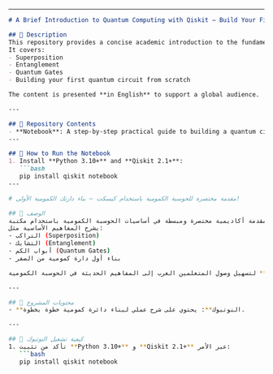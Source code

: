 
---
```markdown
# A Brief Introduction to Quantum Computing with Qiskit — Build Your First Quantum Circuit!

## 📖 Description
This repository provides a concise academic introduction to the fundamentals of **Quantum Computing** using **Qiskit**.  
It covers:
- Superposition
- Entanglement
- Quantum Gates
- Building your first quantum circuit from scratch

The content is presented **in English** to support a global audience.

---

## 📂 Repository Contents
- **Notebook**: A step-by-step practical guide to building a quantum circuit.
---

## 🚀 How to Run the Notebook
1. Install **Python 3.10+** and **Qiskit 2.1+**:
   ```bash
   pip install qiskit notebook
---

# مقدمة مختصرة للحوسبة الكمومية باستخدام كيسكت — بناء دارتك الكمومية الأولى!

## 📖 الوصف
هذا المشروع يقدم مقدمة أكاديمية مختصرة ومبسطة في أساسيات الحوسبة الكمومية باستخدام مكتبة **Qiskit**.  
يشرح المفاهيم الأساسية مثل:
- التراكب (Superposition)
- التشابك (Entanglement)
- أبواب الكم (Quantum Gates)
- بناء أول دارة كمومية من الصفر

تم إعداد المحتوى ليكون **باللغة العربية** لتسهيل وصول المتعلمين العرب إلى المفاهيم الحديثة في الحوسبة الكمومية.

---

## 📂 محتويات المشروع
- **النوتبوك**: يحتوي على شرح عملي لبناء دائرة كمومية خطوة بخطوة.

---

## 🚀 كيفية تشغيل النوتبوك
1. تأكد من تثبيت **Python 3.10+** و **Qiskit 2.1+** عبر الأمر:
   ```bash
   pip install qiskit notebook
